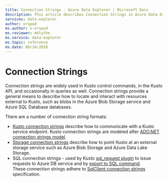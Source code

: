 ```yaml
---
title: Connection Strings - Azure Data Explorer | Microsoft Docs
description: This article describes Connection Strings in Azure Data Explorer.
services: data-explorer
author: orspod
ms.author: v-orspod
ms.reviewer: mblythe
ms.service: data-explorer
ms.topic: reference
ms.date: 09/24/2018
---
```

# Connection Strings

Connection strings are widely used in Kusto control commands, in the Kusto API, and occasionally in queries as well.
Connection strings provide a general means to describe how to locate and interact with resources external to Kusto,
such as blobs in the Azure Blob Storage service and Azure SQL Database databases.

There are a number of connection string formats:

* [Kusto connection strings](./kusto.md) describe how to communicate with a Kusto service endpoint.
  Kusto connection strings are modeled after [ADO.NET connection strings model](https://docs.microsoft.com/en-us/dotnet/framework/data/adonet/connection-string-syntax).
* [Storage connection strings](./storage.md) describe how to point Kusto at an external storage service
  such as Azure Blob Storage and Azure Data Lake Storage.
* SQL connection strings - used by Kusto [sql_request plugin](../../query/sqlrequestplugin.md) to issue requests to
  Azure DB service and by [export to SQL command](../../management/data-export/export-data-to-sql.md).  
  These connection strings adhere to [SqlClient connection strings](https://docs.microsoft.com/en-us/dotnet/framework/data/adonet/connection-string-syntax#sqlclient-connection-strings) specification.